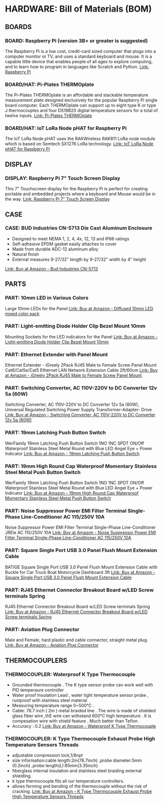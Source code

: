 # HARDWARE: Bill of Materials (BOM)

## BOARDS

### BOARD: Raspberry Pi (version 3B+ or greater is suggested)

The Raspberry Pi is a low cost, credit-card sized computer that plugs into a computer monitor or TV, and uses a standard keyboard and mouse. It is a capable little device that enables people of all ages to explore computing, and to learn how to program in languages like Scratch and Python.
[Link: Raspberry Pi](https://www.raspberrypi.org/products/raspberry-pi-4-model-b/)

### BOARD/HAT: Pi-Plates THERMOplate

The Pi-Plates THERMOplate is an affordable and stackable temperature measurement plate designed exclusively for the popular Raspberry Pi single board computer. Each THERMOplate can support up to eight type K or type J thermocouples and four DS18B20 digital temperature sensors for a total of twelve inputs.
[Link: Pi-Plates THERMOplate](https://pi-plates.com/thermoplate/)

### BOARD/HAT: IoT LoRa Node pHAT for Raspberry Pi

The IoT LoRa Node pHAT uses the RAKWireless RAK811 LoRa node module which is based on Semtech SX1276 LoRa technology.
[Link: IoT LoRa Node pHAT for Raspberry Pi](https://uk.pi-supply.com/products/iot-lora-node-phat-for-raspberry-pi)

## DISPLAY

### DISPLAY: Raspberry Pi 7" Touch Screen Display

This 7" Touchscreen display for the Raspberry Pi is perfect for creating portable and embedded projects where a keyboard and Mouse would be in the way.
[Link: Raspberry Pi 7" Touch Screen Display](https://www.amazon.com/Raspberry-Pi-7-Touchscreen-Display/dp/B0153R2A9I/)

## CASE

### CASE: BUD Industries CN-5713 Die Cast Aluminum Enclosure

- Designed to meet NEMA 1, 2, 4, 4x, 12, 13 and IP66 ratings
- Self-adhesive EPDM gasket easily attaches to cover
- Made from durable ADC-12 aluminum alloy
- Natural finish
- External measures 9-27/32" length by 9-27/32" width by 4" height

[Link: Buy at Amazon - Bud Industries CN-5713](https://www.amazon.com/gp/product/B005T78LQY/ref=ppx_yo_dt_b_search_asin_title)

## PARTS

### PART: 10mm LED in Various Colors

Large 10mm LEDs for the Panel
[Link: Buy at Amazon - Diffused 10mm LED mixed color pack](https://www.amazon.com/gp/product/B07KWFSLZG)

### PART: Light-emitting Diode Holder Clip Bezel Mount 10mm

Mounting Sockets for the LED indicators for the Panel
[Link: Buy at Amazon - Light-emitting Diode Holder Clip Bezel Mount 10mm](https://www.amazon.com/gp/product)

### PART: Ethernet Extender with Panel Mount

Ethernet Extender - iGreely 2Pack RJ45 Male to Female Screw Panel Mount Cat6/Cat5e/Cat5 Ethernet LAN Network Extension Cable 2ft/60cm
[Link: Buy at Amazon - iGreely 2Pack RJ45 Male to Female Screw Panel Mount](https://www.amazon.com/gp/product/B082SJ88MS/)

### PART: Switching Converter, AC 110V-220V to DC Converter 12v 5a (60W)

Switching Converter, AC 110V-220V to DC Converter 12v 5a (60W), Universal Regulated Switching Power Supply Transformer-Adapter- Drive
[Link: Buy at Amazon - Switching Converter, AC 110V-220V to DC Converter 12v 5a (60W)](https://www.amazon.com/gp/product/B0755981JL/)

### PART: 19mm Latching Push Button Switch

WerFamily 19mm Latching Push Button Switch 1NO 1NC SPDT ON/Off Waterproof Stainless Steel Metal Round with Blue LED Angel Eye + Power Indicator
[Link: Buy at Amazon - 19mm Latching Push Button Switch](https://www.amazon.com/gp/product/B01KHNKFQ8/)

### PART: 19mm High Round Cap Waterproof Momentary Stainless Steel Metal Push Button Switch

WerFamily 19mm Latching Push Button Switch 1NO 1NC SPDT ON/Off Waterproof Stainless Steel Metal Round with Blue LED Angel Eye + Power Indicator
[Link: Buy at Amazon - 19mm High Round Cap Waterproof Momentary Stainless Steel Metal Push Button Switch](https://www.amazon.com/gp/product/B079HTQ7XD/)

### PART: Noise Suppressor Power EMI Filter Terminal Single-Phase Line-Conditioner AC 115/250V 10A

Noise Suppressor Power EMI Filter Terminal Single-Phase Line-Conditioner JREle AC 115/250V 10A
[Link: Buy at Amazon - Noise Suppressor Power EMI Filter Terminal Single-Phase Line-Conditioner AC 115/250V 10A](https://www.amazon.com/gp/product/B073RLXRPB/)

### PART: Square Single Port USB 3.0 Panel Flush Mount Extension Cable

BATIGE Square Single Port USB 3.0 Panel Flush Mount Extension Cable with Buckle for Car Truck Boat Motorcycle Dashboard 3ft
[Link: Buy at Amazon - Square Single Port USB 3.0 Panel Flush Mount Extension Cable](https://www.amazon.com/gp/product/B078LRSZDB/)

### PART: RJ45 Ethernet Connector Breakout Board w/LED Screw terminals Spring

RJ45 Ethernet Connector Breakout Board w/LED Screw terminals Spring
[Link: Buy at Amazon - RJ45 Ethernet Connector Breakout Board w/LED Screw terminals Spring](https://www.amazon.com/gp/product/B06XZ3BMTL/)

### PART: Aviation Plug Connector

Male and Female, hard plastic end cable connector, straight metal plug.
[Link: Buy at Amazon - Aviation Plug Connector](https://www.amazon.com/gp/product/B07D7SHKGK/)

## THERMOCOUPLERS

### THERMOCOUPLER: Waterproof K Type Thermocouple

- Grounded thermocouple . The K type sensor probe can work well with PID temperaure controller
- Water proof Insulation Lead , water tight temperature sensor probe , rustproof with stainless steel material
- Measuring temperature range 0~500℃ .
- Cable: 78.7 inch ( 2m ) metal braided line . The wire is made of shielded glass fiber wire ,thE wire can withstand 600℃ high temperature . It is compesation wire with shield feature . Much better than Teflon .
- Accuracy : 0.2
  [Link: Buy at Amazon - Waterproof K Type Thermocouple](https://www.amazon.com/Waterproof-Type-Thermocouple-PT100-RTD/dp/B07DP358BK)

### THERMOCOUPLER: K Type Thermocouple Exhaust Probe High Temperature Sensors Threads

- adjustable compression lock,1/8npt
- size information:cable length:2m(78.7inch) ,probe diameter:5mm (0.2inch) ,probe length(L):85mm(3.35inch)
- fiberglass internal insulation and stainless steel braiding external shielding.
- k type thermocouple fits all our temperature controllers.
- allows forming and bending of the thermocouple without the risk of cracking.
  [Link: Buy at Amazon - K Type Thermocouple Exhaust Probe High Temperature Sensors Threads](https://www.amazon.com/gp/product/B07X4BQYJZ/ref=ppx_yo_dt_b_search_asin_title)
